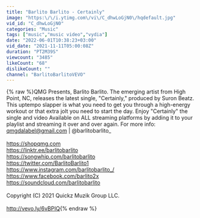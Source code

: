 ```yaml
---
title: "Barlito Barlito - Certainly"
image: "https:\/\/i.ytimg.com\/vi\/C_dhwLoGjN0\/hqdefault.jpg"
vid_id: "C_dhwLoGjN0"
categories: "Music"
tags: ["music","music video","vydia"]
date: "2022-06-01T10:38:23+03:00"
vid_date: "2021-11-11T05:00:08Z"
duration: "PT2M39S"
viewcount: "3485"
likeCount: "68"
dislikeCount: ""
channel: "BarlitoBarlitoVEVO"
---
```

{% raw %}QMG Presents, Barlito Barlito. The emerging artist from High Point, NC, releases the latest single, &quot;Certainly,&quot; produced by Suron Beatz. This uptempo slapper is what you need to get you through a high-energy workout or that extra jolt you need to start the day. Enjoy &quot;Certainly&quot; the single and video Available on ALL streaming platforms by adding it to your playlist and streaming it over and over again. For more info: qmgdalabel@gmail.com | @barlitobarlito_ <br /><br /><a rel="nofollow" target="blank" href="https://shopqmg.com">https://shopqmg.com</a><br /><a rel="nofollow" target="blank" href="https://linktr.ee/barlitobarlito">https://linktr.ee/barlitobarlito</a><br /><a rel="nofollow" target="blank" href="https://songwhip.com/barlitobarlito">https://songwhip.com/barlitobarlito</a><br /><a rel="nofollow" target="blank" href="https://twitter.com/BarlitoBarlito1">https://twitter.com/BarlitoBarlito1</a><br /><a rel="nofollow" target="blank" href="https://www.instagram.com/barlitobarlito_/">https://www.instagram.com/barlitobarlito_/</a><br /><a rel="nofollow" target="blank" href="https://www.facebook.com/barlito2x">https://www.facebook.com/barlito2x</a> <br /><a rel="nofollow" target="blank" href="https://soundcloud.com/barlitobarlito">https://soundcloud.com/barlitobarlito</a><br /><br />Copyright (C) 2021 Quickz Muzik Group LLC.<br /><br /><a rel="nofollow" target="blank" href="http://vevo.ly/6vBPIQ">http://vevo.ly/6vBPIQ</a>{% endraw %}
